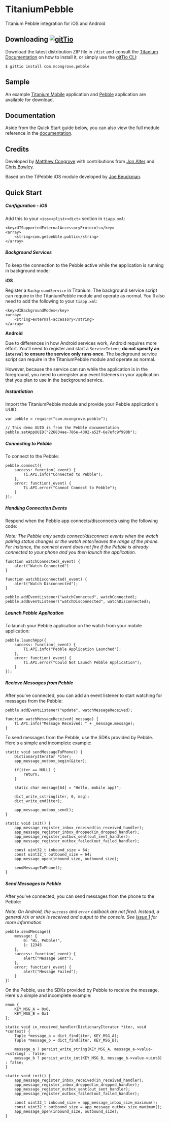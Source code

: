 # TitaniumPebble

Titanium Pebble integration for iOS and Android

## Downloading [![gitTio](http://gitt.io/badge.png)](http://gitt.io/component/com.mcongrove.pebble)

Download the latest distribution ZIP file in `/dist` and consult the [Titanium Documentation](http://docs.appcelerator.com/titanium/latest/#!/guide/Using_a_Module) on how to install it, or simply use the [gitTio CLI](http://gitt.io/cli):

`$ gittio install com.mcongrove.pebble`

## Sample

An example [Titanium Mobile](https://github.com/mcongrove/TitaniumPebble-Mobile) application and [Pebble](https://github.com/mcongrove/TitaniumPebble-Watch) application are available for download.

## Documentation

Aside from the Quick Start guide below, you can also view the full module reference in the [documentation](https://github.com/mcongrove/TitaniumPebble/blob/master/documentation/index.md).

## Credits

Developed by [Matthew Congrove](https://github.com/mcongrove) with contributions from [Jon Alter](https://github.com/jonalter) and [Chris Bowley](https://github.com/fridayforward).

Based on the TiPebble iOS module developed by [Joe Beuckman](https://github.com/jbeuckm).

## Quick Start

##### Configuration - iOS #####

Add this to your `<ios><plist><dict>` section in `tiapp.xml`:

```
<key>UISupportedExternalAccessoryProtocols</key>
<array>
	<string>com.getpebble.public</string>
</array>
```

##### Background Services #####

To keep the connection to the Pebble active while the application is running in background mode:

__iOS__

Register a `BackgroundService` in Titanium. The background service script can require in the TitaniumPebble module and operate as normal. You'll also need to add the following to your `tiapp.xml`:

```
<key>UIBackgroundModes</key>
<array>
	<string>external-accessory</string>
</array>
```

__Android__

Due to differences in how Android services work, Android requires more effort. You'll need to register and start a `ServiceIntent`; __do not specify an `interval` to ensure the service only runs once__. The background service script can require in the TitaniumPebble module and operate as normal.

However, because the service can run while the application is in the foreground, you need to unregister any event listeners in your application that you plan to use in the background service.

##### Instantiation #####

Import the TitaniumPebble module and provide your Pebble application's UUID:

```
var pebble = require("com.mcongrove.pebble");

// This demo UUID is from the Pebble documentation
pebble.setAppUUID("226834ae-786e-4302-a52f-6e7efc9f990b");
```

##### Connecting to Pebble #####

To connect to the Pebble:

```
pebble.connect({
	success: function(_event) {
		Ti.API.info("Connected to Pebble");
	},
	error: function(_event) {
		Ti.API.error("Cannot Connect to Pebble");
	}
});
```

##### Handling Connection Events #####

Respond when the Pebble app connects/disconnects using the following code:

_Note: The Pebble only sends connect/disconnect events when the watch pairing status changes or the watch enter/leaves the range of the phone. For instance, the connect event does not fire if the Pebble is already connected to your phone and you then launch the application._

```
function watchConnected(_event) {
    alert("Watch Connected")
}

function watchDisconnected(_event) {
    alert("Watch Disconnected");
}

pebble.addEventListener("watchConnected", watchConnected);
pebble.addEventListener("watchDisconnected", watchDisconnected);
```

##### Launch Pebble Application #####

To launch your Pebble application on the watch from your mobile application:

```
pebble.launchApp({
	success: function(_event) {
		Ti.API.info("Pebble Application Launched");
	},
	error: function(_event) {
		Ti.API.error("Could Not Launch Pebble Application");
	}
});
```

##### Recieve Messages from Pebble #####

After you've connected, you can add an event listener to start watching for messages from the Pebble:

```
pebble.addEventListener("update", watchMessageReceived);

function watchMessageReceived(_message) {
	Ti.API.info("Message Received: " + _message.message);
}
```

To send messages from the Pebble, use the SDKs provided by Pebble. Here's a simple and incomplete example:

```
static void sendMessageToPhone() {
	DictionaryIterator *iter;
	app_message_outbox_begin(&iter);
	
	if(iter == NULL) {
		return;
	}
	
	static char message[64] = "Hello, mobile app!";
	
	dict_write_cstring(iter, 0, msg);
	dict_write_end(iter);
	
	app_message_outbox_send();
}

static void init() {
	app_message_register_inbox_received(in_received_handler);
	app_message_register_inbox_dropped(in_dropped_handler);
	app_message_register_outbox_sent(out_sent_handler);
	app_message_register_outbox_failed(out_failed_handler);
	
	const uint32_t inbound_size = 64;
	const uint32_t outbound_size = 64;
	app_message_open(inbound_size, outbound_size);
	
	sendMessageToPhone();
}
```

##### Send Messages to Pebble #####

After you've connected, you can send messages from the phone to the Pebble:

_Note: On Android, the `success` and `error` callback are not fired. Instead, a general `ACK` or `NACK` is received and output to the console. See [Issue 1](https://github.com/mcongrove/TitaniumPebble/issues/1) for more information_

```
pebble.sendMessage({
	message: {
		0: "Hi, Pebble!",
		1: 12345
	},
	success: function(_event) {
		alert("Message Sent");
	},
	error: function(_event) {
		alert("Message Failed");
	}
})
```

On the Pebble, use the SDKs provided by Pebble to receive the message. Here's a simple and incomplete example:

```
enum {
	KEY_MSG_A = 0x0,
	KEY_MSG_B = 0x1
};

static void in_received_handler(DictionaryIterator *iter, void *context) {
	Tuple *message_a = dict_find(iter, KEY_MSG_A);
	Tuple *message_b = dict_find(iter, KEY_MSG_B);
	
	message_a ? persist_write_string(KEY_MSG_A, message_a->value->cstring) : false;
	message_b ? persist_write_int(KEY_MSG_B, message_b->value->uint8) : false;
}

static void init() {
	app_message_register_inbox_received(in_received_handler);
	app_message_register_inbox_dropped(in_dropped_handler);
	app_message_register_outbox_sent(out_sent_handler);
	app_message_register_outbox_failed(out_failed_handler);
	
	const uint32_t inbound_size = app_message_inbox_size_maximum();
	const uint32_t outbound_size = app_message_outbox_size_maximum();
	app_message_open(inbound_size, outbound_size);
}
```